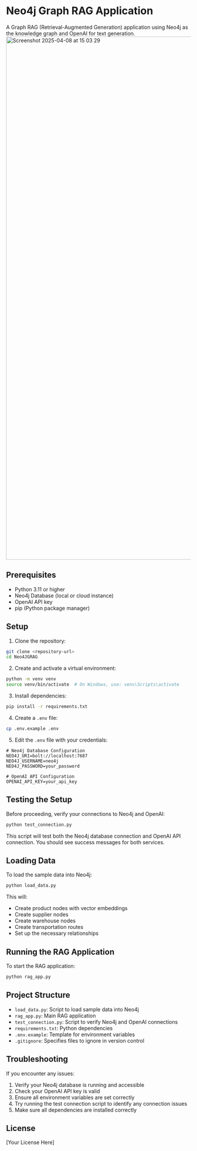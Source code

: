 # Neo4j Graph RAG Application

A Graph RAG (Retrieval-Augmented Generation) application using Neo4j as the knowledge graph and OpenAI for text generation.
<img width="1421" alt="Screenshot 2025-04-08 at 15 03 29" src="https://github.com/user-attachments/assets/c4c76371-5c1f-41e0-8dc2-7d3358fc6055" />

## Prerequisites

- Python 3.11 or higher
- Neo4j Database (local or cloud instance)
- OpenAI API key
- pip (Python package manager)

## Setup

1. Clone the repository:
```bash
git clone <repository-url>
cd Neo4JGRAG
```

2. Create and activate a virtual environment:
```bash
python -m venv venv
source venv/bin/activate  # On Windows, use: venv\Scripts\activate
```

3. Install dependencies:
```bash
pip install -r requirements.txt
```

4. Create a `.env` file:
```bash
cp .env.example .env
```

5. Edit the `.env` file with your credentials:
```
# Neo4j Database Configuration
NEO4J_URI=bolt://localhost:7687
NEO4J_USERNAME=neo4j
NEO4J_PASSWORD=your_password

# OpenAI API Configuration
OPENAI_API_KEY=your_api_key
```

## Testing the Setup

Before proceeding, verify your connections to Neo4j and OpenAI:

```bash
python test_connection.py
```

This script will test both the Neo4j database connection and OpenAI API connection. You should see success messages for both services.

## Loading Data

To load the sample data into Neo4j:

```bash
python load_data.py
```

This will:
- Create product nodes with vector embeddings
- Create supplier nodes
- Create warehouse nodes
- Create transportation routes
- Set up the necessary relationships

## Running the RAG Application

To start the RAG application:

```bash
python rag_app.py
```

## Project Structure

- `load_data.py`: Script to load sample data into Neo4j
- `rag_app.py`: Main RAG application
- `test_connection.py`: Script to verify Neo4j and OpenAI connections
- `requirements.txt`: Python dependencies
- `.env.example`: Template for environment variables
- `.gitignore`: Specifies files to ignore in version control

## Troubleshooting

If you encounter any issues:

1. Verify your Neo4j database is running and accessible
2. Check your OpenAI API key is valid
3. Ensure all environment variables are set correctly
4. Try running the test connection script to identify any connection issues
5. Make sure all dependencies are installed correctly

## License

[Your License Here] 
